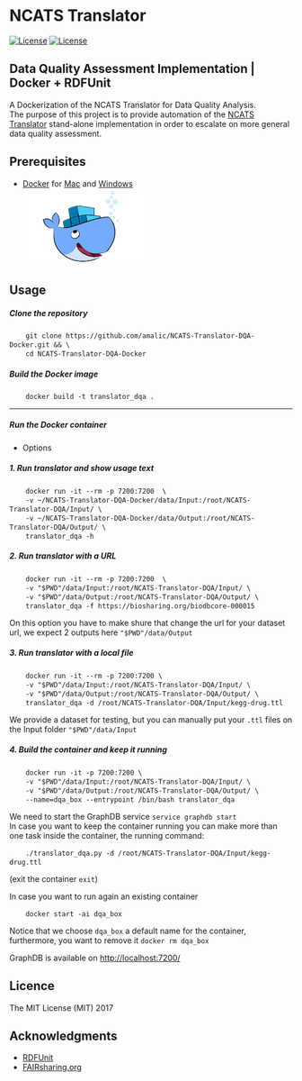 # NCATS Translator
[![License](https://img.shields.io/badge/FAIR-metrics-orange.svg)](http://fairmetrics.org/)
[![License](https://img.shields.io/badge/license-MIT-blue.svg)](https://opensource.org/licenses/MIT)

## Data Quality Assessment Implementation  |  Docker + RDFUnit

A Dockerization of the NCATS Translator for Data Quality Analysis.   
The purpose of this project is to provide automation of the [NCATS Translator](https://github.com/pedrohserrano/NCATS-Translator-DQA) stand-alone implementation in order to escalate on more general data quality assessment.

## Prerequisites

- [Docker](https://docs.docker.com/) for [Mac](https://docs.docker.com/docker-for-mac/install/) and [Windows](https://docs.docker.com/docker-for-windows/install/download-docker-for-windows)  
![](img/docker.png)

## Usage

##### Clone the repository

        git clone https://github.com/amalic/NCATS-Translator-DQA-Docker.git && \
        cd NCATS-Translator-DQA-Docker

##### Build the Docker image  

        docker build -t translator_dqa .

---
##### Run the Docker container  

- Options  
##### 1. Run translator and show usage text

        docker run -it --rm -p 7200:7200  \
        -v ~/NCATS-Translator-DQA-Docker/data/Input:/root/NCATS-Translator-DQA/Input/ \
        -v ~/NCATS-Translator-DQA-Docker/data/Output:/root/NCATS-Translator-DQA/Output/ \
        translator_dqa -h

##### 2. Run translator with a URL

        docker run -it --rm -p 7200:7200  \
        -v "$PWD"/data/Input:/root/NCATS-Translator-DQA/Input/ \
        -v "$PWD"/data/Output:/root/NCATS-Translator-DQA/Output/ \
        translator_dqa -f https://biosharing.org/biodbcore-000015

On this option you have to make shure that change the url for your dataset url, we expect 2 outputs here `"$PWD"/data/Output`

##### 3. Run translator with a local file

        docker run -it --rm -p 7200:7200 \
        -v "$PWD"/data/Input:/root/NCATS-Translator-DQA/Input/ \
        -v "$PWD"/data/Output:/root/NCATS-Translator-DQA/Output/ \
        translator_dqa -d /root/NCATS-Translator-DQA/Input/kegg-drug.ttl

We provide a dataset for testing, but you can manually put your `.ttl` files on the Input folder `"$PWD"/data/Input`

##### 4. Build the container and keep it running  

        docker run -it -p 7200:7200 \
        -v "$PWD"/data/Input:/root/NCATS-Translator-DQA/Input/ \
        -v "$PWD"/data/Output:/root/NCATS-Translator-DQA/Output/ \
        --name=dqa_box --entrypoint /bin/bash translator_dqa 

We need to start the GraphDB service `service graphdb start`  
In case you want to keep the container running you can make more than one task inside the container, the running command:

        ./translator_dqa.py -d /root/NCATS-Translator-DQA/Input/kegg-drug.ttl

(exit the container `exit`)

In case you want to run again an existing container   

        docker start -ai dqa_box

Notice that we choose `dqa_box` a default name for the container, furthermore, you want to remove it `docker rm dqa_box`

GraphDB is available on  [http://localhost:7200/](http://localhost:7200/)

## Licence

The MIT License (MIT) 2017

## Acknowledgments

* [RDFUnit](http://aksw.org/Projects/RDFUnit.html)
* [FAIRsharing.org](http://FAIRsharing.org)
